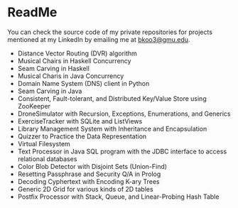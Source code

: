 # ReadMe
You can check the source code of my private repositories for projects mentioned at my LinkedIn by emailing me at bkoo3@gmu.edu.

- Distance Vector Routing (DVR) algorithm 
- Musical Chairs in Haskell Concurrency 
- Seam Carving in Haskell 
- Musical Charis in Java Concurrency 
- Domain Name System (DNS) client in Python 
- Seam Carving in Java 
- Consistent, Fault-tolerant, and Distributed Key/Value Store using ZooKeeper 
- DroneSimulator with Recursion, Exceptions, Enumerations, and Generics 
- ExerciseTracker with SQLite and ListViews 
- Library Management System with Inheritance and Encapsulation 
- Quizzer to Practice the Data Representation 
- Virtual Filesystem 
- Text Processor in Java SQL program with the JDBC interface to access relational databases 
- Color Blob Detector with Disjoint Sets (Union-Find) 
- Resetting Passphrase and Security Q/A in Prolog 
- Decoding Cyphertext with Encoding K-ary Trees 
- Generic 2D Grid for various kinds of 2D tables 
- Postfix Processor with Stack, Queue, and Linear-Probing Hash Table
